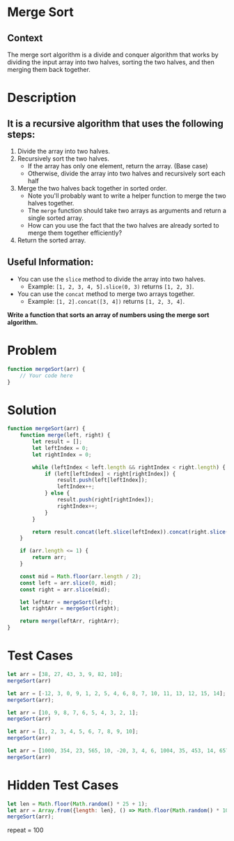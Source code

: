 # Merge Sort

## Context

The merge sort algorithm is a divide and conquer algorithm that works by dividing the input array into two halves,
sorting the two halves, and then merging them back together.

# Description

## It is a recursive algorithm that uses the following steps:

1. Divide the array into two halves.
2. Recursively sort the two halves.
    - If the array has only one element, return the array. (Base case)
    - Otherwise, divide the array into two halves and recursively sort each half
3. Merge the two halves back together in sorted order.
    - Note you'll probably want to write a helper function to merge the two halves together.
    - The `merge` function should take two arrays as arguments and return a single sorted array.
    - How can you use the fact that the two halves are already sorted to merge them together efficiently?
4. Return the sorted array.

## Useful Information:

- You can use the `slice` method to divide the array into two halves.
    - Example: `[1, 2, 3, 4, 5].slice(0, 3)` returns `[1, 2, 3]`.
- You can use the `concat` method to merge two arrays together.
    - Example: `[1, 2].concat([3, 4])` returns `[1, 2, 3, 4]`.

<p>

**Write a function that sorts an array of numbers using the merge sort algorithm.**

# Problem

```javascript
function mergeSort(arr) {
    // Your code here
}
```

# Solution

```javascript
function mergeSort(arr) {
    function merge(left, right) {
        let result = [];
        let leftIndex = 0;
        let rightIndex = 0;

        while (leftIndex < left.length && rightIndex < right.length) {
            if (left[leftIndex] < right[rightIndex]) {
                result.push(left[leftIndex]);
                leftIndex++;
            } else {
                result.push(right[rightIndex]);
                rightIndex++;
            }
        }

        return result.concat(left.slice(leftIndex)).concat(right.slice(rightIndex));
    }

    if (arr.length <= 1) {
        return arr;
    }

    const mid = Math.floor(arr.length / 2);
    const left = arr.slice(0, mid);
    const right = arr.slice(mid);

    let leftArr = mergeSort(left);
    let rightArr = mergeSort(right);

    return merge(leftArr, rightArr);
}
```

# Test Cases

```javascript
let arr = [38, 27, 43, 3, 9, 82, 10];
mergeSort(arr)
```

```javascript
let arr = [-12, 3, 0, 9, 1, 2, 5, 4, 6, 8, 7, 10, 11, 13, 12, 15, 14];
mergeSort(arr);
```

```javascript
let arr = [10, 9, 8, 7, 6, 5, 4, 3, 2, 1];
mergeSort(arr)
```

```javascript
let arr = [1, 2, 3, 4, 5, 6, 7, 8, 9, 10];
mergeSort(arr)
```

```javascript
let arr = [1000, 354, 23, 565, 10, -20, 3, 4, 6, 1004, 35, 453, 14, 657];
mergeSort(arr)
```

# Hidden Test Cases

```javascript
let len = Math.floor(Math.random() * 25 + 1);
let arr = Array.from({length: len}, () => Math.floor(Math.random() * 1000));
mergeSort(arr);
```

repeat = 100